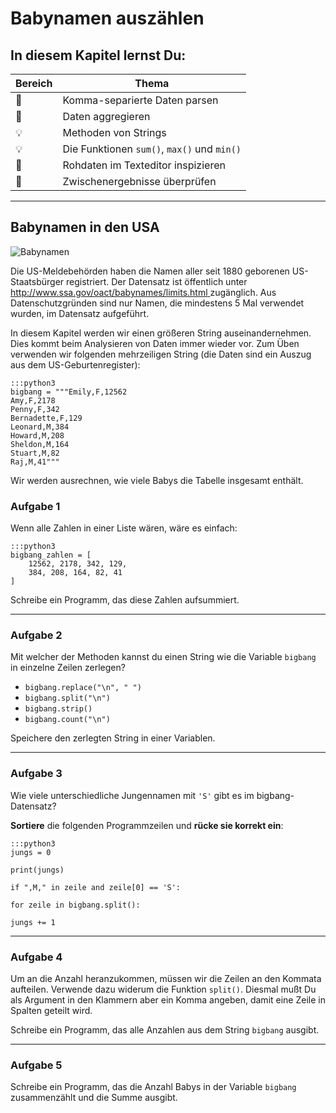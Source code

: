 
# Babynamen auszählen

## In diesem Kapitel lernst Du:

| Bereich | Thema |
|---------|-------|
| 💼 | Komma-separierte Daten parsen |
| 🔀 | Daten aggregieren |
| 💡 | Methoden von Strings |
| 💡 | Die Funktionen `sum()`, `max()`  und `min()` |
| 🔧 | Rohdaten im Texteditor inspizieren |
| 🐞 | Zwischenergebnisse überprüfen |

----

## Babynamen in den USA

![Babynamen](../images/baby.png)

Die US-Meldebehörden haben die Namen aller seit 1880 geborenen US-Staatsbürger registriert. Der Datensatz ist öffentlich unter [http://www.ssa.gov/oact/babynames/limits.html
](http://www.ssa.gov/oact/babynames/limits.html) zugänglich. Aus Datenschutzgründen sind nur Namen, die mindestens 5 Mal verwendet wurden, im Datensatz aufgeführt.

In diesem Kapitel werden wir einen größeren String auseinandernehmen. Dies kommt beim Analysieren von Daten immer wieder vor. Zum Üben verwenden wir folgenden mehrzeiligen String (die Daten sind ein Auszug aus dem US-Geburtenregister):

    :::python3
    bigbang = """Emily,F,12562
    Amy,F,2178
    Penny,F,342
    Bernadette,F,129
    Leonard,M,384
    Howard,M,208
    Sheldon,M,164
    Stuart,M,82
    Raj,M,41"""

Wir werden ausrechnen, wie viele Babys die Tabelle insgesamt enthält.

### Aufgabe 1

Wenn alle Zahlen in einer Liste wären, wäre es einfach:

    :::python3
    bigbang_zahlen = [
        12562, 2178, 342, 129,
        384, 208, 164, 82, 41
    ]

Schreibe ein Programm, das diese Zahlen aufsummiert.

----

### Aufgabe 2

Mit welcher der Methoden kannst du einen String wie die Variable `bigbang` in einzelne Zeilen zerlegen?

* `bigbang.replace("\n", " ")`
* `bigbang.split("\n")`
* `bigbang.strip()`
* `bigbang.count("\n")`

Speichere den zerlegten String in einer Variablen.

----

### Aufgabe 3

Wie viele unterschiedliche Jungennamen mit `'S'` gibt es im bigbang-Datensatz?

**Sortiere** die folgenden Programmzeilen und **rücke sie korrekt ein**:

    :::python3
    jungs = 0

    print(jungs)

    if ",M," in zeile and zeile[0] == 'S':

    for zeile in bigbang.split():

    jungs += 1

----

### Aufgabe 4

Um an die Anzahl heranzukommen, müssen wir die Zeilen an den Kommata aufteilen. Verwende dazu widerum die Funktion `split()`. Diesmal mußt Du als Argument in den Klammern aber ein Komma angeben, damit eine Zeile in Spalten geteilt wird.

Schreibe ein Programm, das alle Anzahlen aus dem String `bigbang` ausgibt.

----

### Aufgabe 5

Schreibe ein Programm, das die Anzahl Babys in der Variable `bigbang` zusammenzählt und die Summe ausgibt.
